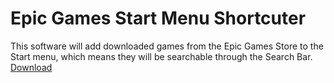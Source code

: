 # Epic Games Start Menu Shortcuter
This software will add downloaded games from the Epic Games Store to the Start menu, which means they will be searchable through the Search Bar.
[Download](https://github.com/DroidExter/Epic-Games-Start-Menu-Shortcuter/releases/latest/download/Epic.Games.Start.Menu.Shortcuter.exe)
